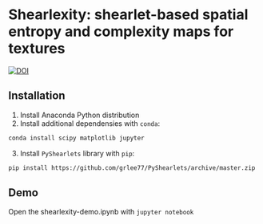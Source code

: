 # Shearlexity: shearlet-based spatial entropy  and complexity maps for textures

[![DOI](https://zenodo.org/badge/119748594.svg)](https://zenodo.org/badge/latestdoi/119748594)


## Installation

1. Install Anaconda Python distribution
3. Install additional dependensies with `conda`:
```bash
conda install scipy matplotlib jupyter
```
3. Install `PyShearlets` library with `pip`:
```bash
pip install https://github.com/grlee77/PyShearlets/archive/master.zip
```

## Demo

Open the shearlexity-demo.ipynb with `jupyter notebook`

